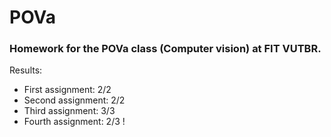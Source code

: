 # POVa

### Homework for the POVa class (Computer vision) at FIT VUTBR.

Results:
* First assignment: 2/2
* Second assignment: 2/2
* Third assignment: 3/3
* Fourth assignment: 2/3 !

